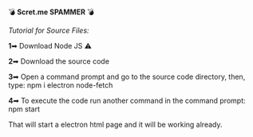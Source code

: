 💣 **Scret.me SPAMMER** 💣

*Tutorial for Source Files:*

**1**➡ Download Node JS ⚠

**2**➡ Download the source code

**3**➡ Open a command prompt and go to the source code directory, then, type:
npm i electron node-fetch

**4**➡ To execute the code run another command in the command prompt:
npm start

That will start a electron html page and it will be working already.
